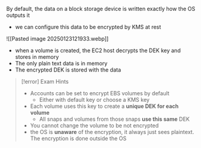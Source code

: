 By default, the data on a block storage device is written exactly how the OS outputs it
- we can configure this data to be encrypted by KMS at rest

![[Pasted image 20250123121933.webp]]
- when a volume is created, the EC2 host decrypts the DEK key and stores in memory
- The only plain text data is in memory 
- The encrypted DEK is stored with the data 

>[!error] Exam Hints
>- Accounts can be set to encrypt EBS volumes by default
>	- Either with default key or choose a KMS key
>- Each volume uses this key to create a **unique DEK for each volume**
>	- All snaps and volumes from those snaps **use this same** DEK
>- You cannot change the volume to be not encrypted
>- the OS is **unaware** of the encryption, it always just sees plaintext. The encryption is done outside the OS




